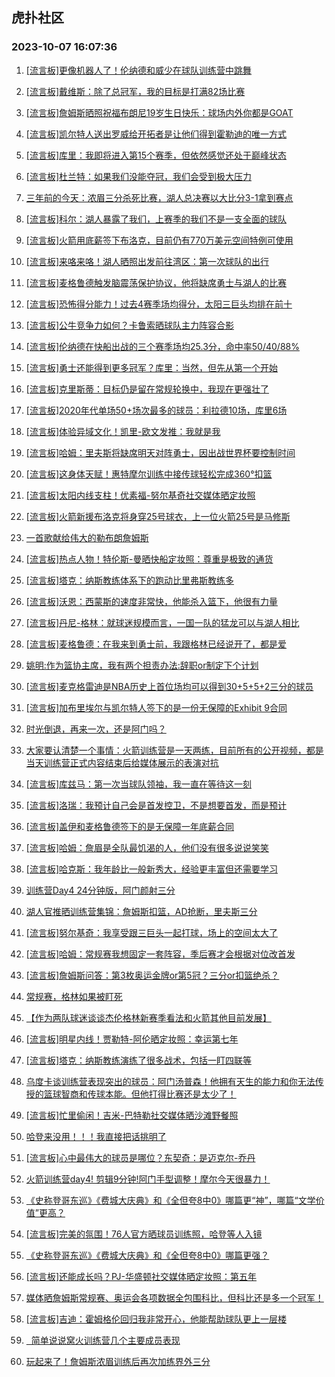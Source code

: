 ## 虎扑社区 
### 2023-10-07 16:07:36

1. [[流言板]更像机器人了！伦纳德和威少在球队训练营中跳舞](https://bbs.hupu.com/62369291.html)

2. [[流言板]戴维斯：除了总冠军，我的目标是打满82场比赛](https://bbs.hupu.com/62369354.html)

3. [[流言板]詹姆斯晒照祝福布朗尼19岁生日快乐：球场内外你都是GOAT](https://bbs.hupu.com/62367585.html)

4. [[流言板]凯尔特人送出罗威给开拓者是让他们得到霍勒迪的唯一方式](https://bbs.hupu.com/62367918.html)

5. [[流言板]库里：我即将进入第15个赛季，但依然感觉还处于巅峰状态](https://bbs.hupu.com/62369215.html)

6. [[流言板]杜兰特：如果我们没能夺冠，我们会受到极大压力](https://bbs.hupu.com/62367068.html)

7. [三年前的今天：浓眉三分杀死比赛，湖人总决赛以大比分3-1拿到赛点](https://bbs.hupu.com/62370547.html)

8. [[流言板]科尔：湖人暴露了我们，上赛季的我们不是一支全面的球队](https://bbs.hupu.com/62366366.html)

9. [[流言板]火箭用底薪签下布洛克，目前仍有770万美元空间特例可使用](https://bbs.hupu.com/62366784.html)

10. [[流言板]来咯来咯！湖人晒照出发前往湾区：第一次球队的出行](https://bbs.hupu.com/62366074.html)

11. [[流言板]麦格鲁德触发脑震荡保护协议，他将缺席勇士与湖人的比赛](https://bbs.hupu.com/62366679.html)

12. [[流言板]恐怖得分能力！过去4赛季场均得分，太阳三巨头均排在前十](https://bbs.hupu.com/62368481.html)

13. [[流言板]公牛竞争力如何？卡鲁索晒球队主力阵容合影](https://bbs.hupu.com/62369361.html)

14. [[流言板]伦纳德在快船出战的三个赛季场均25.3分，命中率50/40/88%](https://bbs.hupu.com/62366220.html)

15. [[流言板]勇士还能得到更多冠军？库里：当然，但先从第一个开始](https://bbs.hupu.com/62368384.html)

16. [[流言板]克里斯蒂：目标仍是留在常规轮换中，我现在更强壮了](https://bbs.hupu.com/62366436.html)

17. [[流言板]2020年代单场50+场次最多的球员：利拉德10场，库里6场](https://bbs.hupu.com/62366516.html)

18. [[流言板]体验异域文化！凯里-欧文发推：我就是我](https://bbs.hupu.com/62369419.html)

19. [[流言板]哈姆：里夫斯将缺席明天对阵勇士，因出战世界杯要控制时间](https://bbs.hupu.com/62365979.html)

20. [[流言板]这身体天赋！惠特摩尔训练中接传球轻松完成360°扣篮](https://bbs.hupu.com/62368647.html)

21. [[流言板]太阳内线支柱！优素福-努尔基奇社交媒体晒定妆照](https://bbs.hupu.com/62369330.html)

22. [[流言板]火箭新援布洛克将身穿25号球衣，上一位火箭25号是马修斯](https://bbs.hupu.com/62369319.html)

23. [一首歌献给伟大的勒布朗詹姆斯](https://bbs.hupu.com/62369966.html)

24. [[流言板]热点人物！特伦斯-曼晒快船定妆照：尊重是极致的通货](https://bbs.hupu.com/62368998.html)

25. [[流言板]塔克：纳斯教练体系下的跑动比里弗斯教练多](https://bbs.hupu.com/62367502.html)

26. [[流言板]沃恩：西蒙斯的速度非常快，他能杀入篮下，他很有力量](https://bbs.hupu.com/62366451.html)

27. [[流言板]丹尼-格林：就球迷规模而言，一国一队的猛龙可以与湖人相比](https://bbs.hupu.com/62368292.html)

28. [[流言板]麦格鲁德：在我来到勇士前，我跟格林已经说开了，都是爱](https://bbs.hupu.com/62367826.html)

29. [姚明:作为篮协主席，我有两个担责办法:辞职or制定下个计划](https://bbs.hupu.com/62368001.html)

30. [[流言板]麦克格雷迪是NBA历史上首位场均可以得到30+5+5+2三分的球员](https://bbs.hupu.com/62366368.html)

31. [[流言板]加布里埃尔与凯尔特人签下的是一份无保障的Exhibit 9合同](https://bbs.hupu.com/62367660.html)

32. [时光倒退，再来一次，还是阿门吗？](https://bbs.hupu.com/62368093.html)

33. [大家要认清楚一个事情：火箭训练营是一天两练，目前所有的公开视频，都是当天训练营正式内容结束后给媒体展示的表演对抗](https://bbs.hupu.com/62367284.html)

34. [[流言板]库兹马：第一次当球队领袖，我一直在等待这一刻](https://bbs.hupu.com/62370634.html)

35. [[流言板]洛瑞：我预计自己会是首发控卫，不是想要首发，而是预计](https://bbs.hupu.com/62366964.html)

36. [[流言板]盖伊和麦格鲁德签下的是无保障一年底薪合同](https://bbs.hupu.com/62367765.html)

37. [[流言板]哈姆：詹眉是全队最饥渴的人，他们没有很多说说笑笑](https://bbs.hupu.com/62370448.html)

38. [[流言板]哈克斯：我年龄比一般新秀大，经验更丰富但还需要学习](https://bbs.hupu.com/62370359.html)

39. [训练营Day4 24分钟版，阿门颜射三分](https://bbs.hupu.com/62365788.html)

40. [湖人官推晒训练营集锦：詹姆斯扣篮，AD抢断，里夫斯三分](https://bbs.hupu.com/62366110.html)

41. [[流言板]努尔基奇：我享受跟三巨头一起打球，场上的空间太大了](https://bbs.hupu.com/62367555.html)

42. [[流言板]哈姆：常规赛我想固定一套阵容，季后赛才会根据对位改首发](https://bbs.hupu.com/62370723.html)

43. [[流言板]詹姆斯问答：第3枚奥运金牌or第5冠？三分or扣篮绝杀？](https://bbs.hupu.com/62366043.html)

44. [常规赛，格林如果被盯死](https://bbs.hupu.com/62368768.html)

45. [【作为两队球迷谈谈杰伦格林新赛季看法和火箭其他目前发展】](https://bbs.hupu.com/62369514.html)

46. [[流言板]明星内线！贾勒特-阿伦晒定妆照：幸运第七年](https://bbs.hupu.com/62369221.html)

47. [[流言板]塔克：纳斯教练演练了很多战术，包括一盯四联等](https://bbs.hupu.com/62370415.html)

48. [乌度卡谈训练营表现突出的球员：阿门汤普森！他拥有天生的能力和你无法传授的篮球智商和传球本能。但他打得比赛还是太少了！](https://bbs.hupu.com/62365973.html)

49. [[流言板]忙里偷闲！吉米-巴特勒社交媒体晒沙滩野餐照](https://bbs.hupu.com/62368786.html)

50. [哈登来没用！！！我直接把话挑明了](https://bbs.hupu.com/62369236.html)

51. [[流言板]心中最伟大的球员是哪位？东契奇：是迈克尔-乔丹](https://bbs.hupu.com/62365411.html)

52. [火箭训练营day4! 剪辑9分钟!阿门手型调整！摩尔今天很暴力！](https://bbs.hupu.com/62365835.html)

53. [《史称登哥东巡》《费城大庆典》和《全但夸8中0》哪篇更“神”，哪篇“文学价值”更高？](https://bbs.hupu.com/62369933.html)

54. [[流言板]完美的氛围！76人官方晒球员训练照，哈登等人入镜](https://bbs.hupu.com/62366193.html)

55. [《史称登哥东巡》《费城大庆典》和《全但夸8中0》哪篇更强？](https://bbs.hupu.com/62370189.html)

56. [[流言板]还能成长吗？PJ-华盛顿社交媒体晒定妆照：第五年](https://bbs.hupu.com/62369418.html)

57. [媒体晒詹姆斯常规赛、奥运会各项数据全包围科比，但科比还是多一个冠军！](https://bbs.hupu.com/62370128.html)

58. [[流言板]吉迪：霍姆格伦回归我非常开心，他能帮助球队更上一层楼](https://bbs.hupu.com/62370523.html)

59. [                       简单说说窝火训练营几个主要成员表现](https://bbs.hupu.com/62369603.html)

60. [玩起来了！詹姆斯浓眉训练后再次加练界外三分](https://bbs.hupu.com/62366100.html)

